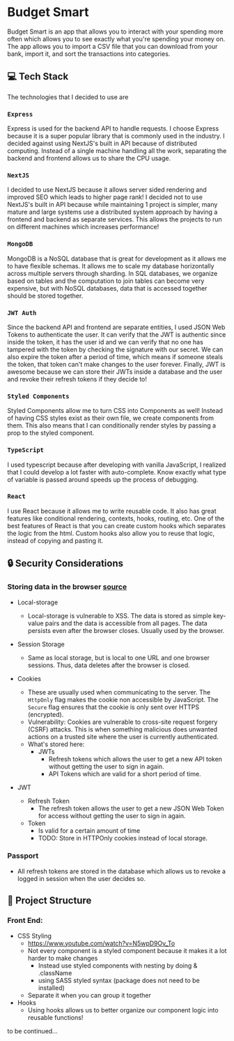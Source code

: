 # Budget Smart

Budget Smart is an app that allows you to interact with your spending more often which allows you to see exactly what you're spending your money on. The app allows you to import a CSV file that you can download from your bank, import it, and sort the transactions into categories.

## 💻 Tech Stack

The technologies that I decided to use are

### `Express`

Express is used for the backend API to handle requests. I choose Express because it is a super popular library that is commonly used in the industry. I decided against using NextJS's built in API because of distributed computing. Instead of a single machine handling all the work, separating the backend and frontend allows us to share the CPU usage.

### `NextJS`

I decided to use NextJS because it allows server sided rendering and improved SEO which leads to higher page rank! I decided not to use NextJS's built in API because while maintaining 1 project is simpler, many mature and large systems use a distributed system approach by having a frontend and backend as separate services. This allows the projects to run on different machines which increases performance!

### `MongoDB`

MongoDB is a NoSQL database that is great for development as it allows me to have flexible schemas. It allows me to scale my database horizontally across multiple servers through sharding. In SQL databases, we organize based on tables and the computation to join tables can become very expensive, but with NoSQL databases, data that is accessed together should be stored together.

### `JWT Auth`

Since the backend API and frontend are separate entities, I used JSON Web Tokens to authenticate the user. It can verify that the JWT is authentic since inside the token, it has the user id and we can verify that no one has tampered with the token by checking the signature with our secret. We can also expire the token after a period of time, which means if someone steals the token, that token can't make changes to the user forever. Finally, JWT is awesome because we can store their JWTs inside a database and the user and revoke their refresh tokens if they decide to!

### `Styled Components`

Styled Components allow me to turn CSS into Components as well! Instead of having CSS styles exist as their own file, we create components from them. This also means that I can conditionally render styles by passing a prop to the styled component.

### `TypeScript`

I used typescript because after developing with vanilla JavaScript, I realized that I could develop a lot faster with auto-complete. Know exactly what type of variable is passed around speeds up the process of debugging.

### `React`

I use React because it allows me to write reusable code. It also has great features like conditional rendering, contexts, hooks, routing, etc. One of the best features of React is that you can create custom hooks which separates the logic from the html. Custom hooks also allow you to reuse that logic, instead of copying and pasting it.

## 🔒 Security Considerations

### Storing data in the browser [source](https://stackoverflow.com/questions/3220660/local-storage-vs-cookies)

- Local-storage
  - Local-storage is vulnerable to XSS. The data is stored as simple key-value pairs and the data is accessible from all pages. The data persists even after the browser closes. Usually used by the browser.
- Session Storage
  - Same as local storage, but is local to one URL and one browser sessions. Thus, data deletes after the browser is closed.
- Cookies

  - These are usually used when communicating to the server. The `HttpOnly` flag makes the cookie non accessible by JavaScript. The `Secure` flag ensures that the cookie is only sent over HTTPS (encrypted).
  - Vulnerability: Cookies are vulnerable to cross-site request forgery (CSRF) attacks. This is when something malicious does unwanted actions on a trusted site where the user is currently authenticated.
  - What's stored here:
    - JWTs
      - Refresh tokens which allows the user to get a new API token without getting the user to sign in again.
      - API Tokens which are valid for a short period of time.

- JWT
  - Refresh Token
    - The refresh token allows the user to get a new JSON Web Token for access without getting the user to sign in again.
  - Token
    - Is valid for a certain amount of time
    - TODO: Store in HTTPOnly cookies instead of local storage.

### Passport

- All refresh tokens are stored in the database which allows us to revoke a logged in session when the user decides so.

## 🧭 Project Structure

### Front End:

- CSS Styling
  - https://www.youtube.com/watch?v=N5wpD9Ov_To
  - Not every component is a styled component because it makes it a lot harder to make changes
    - Instead use styled components with nesting by doing & .className
    - using SASS styled syntax (package does not need to be installed)
  - Separate it when you can group it together
- Hooks
  - Using hooks allows us to better organize our component logic into reusable functions!


to be continued...

